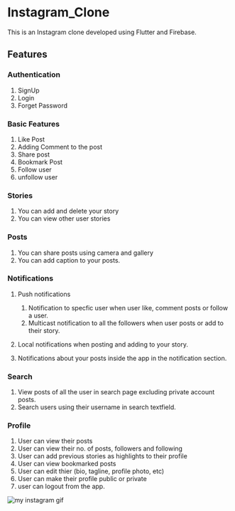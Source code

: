 # Instagram_Clone
This is an Instagram clone developed using Flutter and Firebase.

## Features
### Authentication

1. SignUp 
2. Login
3. Forget Password 

### Basic Features 

1. Like Post
2. Adding Comment to the post
3. Share post
4. Bookmark Post
5. Follow user
6. unfollow user
### Stories

1. You can add and delete your story
2. You can view other user stories

### Posts

1. You can share posts using camera and gallery
2. You can add caption to your posts.

### Notifications

1. Push notifications

    1. Notification to specfic user when user like, comment posts or follow a user.
    2. Multicast notification to all the followers when user posts or add to their story.

2. Local notifications when posting and adding to your story.
3. Notifications about your posts inside the app in the notification section.

### Search

1. View posts of all the user in search page excluding private account posts.
2. Search users using their username in search textfield.

### Profile 

1. User can view their posts 
2. User can view their no. of posts, followers and following
3. User can add previous stories as highlights to their profile
4. User can view bookmarked posts
5. User can edit thier (bio, tagline, profile photo, etc)
6. User can make their profile public or private
7. user can logout from the app.


![my instagram gif](https://github.com/Priyanshu078/instagram_clone/assets/66347715/a72924d9-896f-46f2-a08b-7b5078093639)

